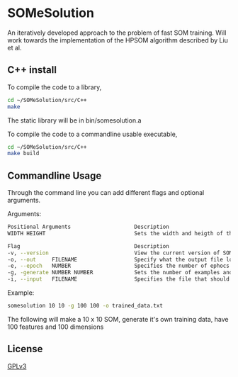 # SOMeSolution
An iteratively developed approach to the problem of fast SOM training. Will work towards the implementation of the HPSOM algorithm described by Liu et al. 

## C++ install

To compile the code to a library,
```bash
cd ~/SOMeSolution/src/C++
make
```
The static library will be in bin/somesolution.a

To compile the code to a commandline usable executable,
```bash
cd ~/SOMeSolution/src/C++
make build
```

## Commandline Usage

Through the command line you can add different flags and optional arguments.

Arguments:
```bash
Positional Arguments                    Description
WIDTH HEIGHT                            Sets the width and heigth of the SOM

Flag                                    Description
-v, --version                           View the current version of SOMeSolution
-o, --out     FILENAME                  Specify what the output file location should be
-e, --epoch   NUMBER                    Specifies the number of ephocs used in training. Default = 1000
-g, -generate NUMBER NUMBER             Sets the number of examples and dimensions      
-i, --input   FILENAME                  Specifies the file that should be trained
```

Example:
```bash
somesolution 10 10 -g 100 100 -o trained_data.txt
```
The following will make a 10 x 10 SOM, generate it's own training data, have 100 features and 100 dimensions

## License 
[GPLv3](https://choosealicense.com/licenses/lgpl-3.0/)
